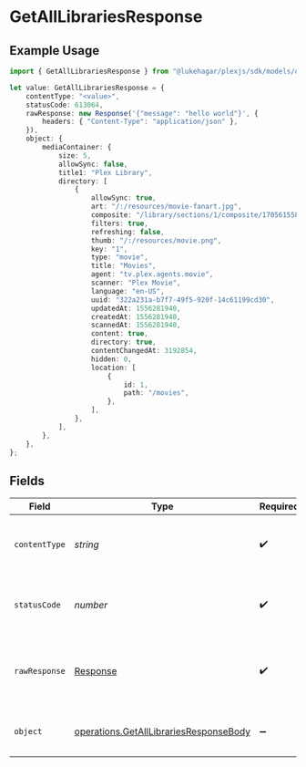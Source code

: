 # GetAllLibrariesResponse

## Example Usage

```typescript
import { GetAllLibrariesResponse } from "@lukehagar/plexjs/sdk/models/operations";

let value: GetAllLibrariesResponse = {
    contentType: "<value>",
    statusCode: 613064,
    rawResponse: new Response('{"message": "hello world"}', {
        headers: { "Content-Type": "application/json" },
    }),
    object: {
        mediaContainer: {
            size: 5,
            allowSync: false,
            title1: "Plex Library",
            directory: [
                {
                    allowSync: true,
                    art: "/:/resources/movie-fanart.jpg",
                    composite: "/library/sections/1/composite/1705615584",
                    filters: true,
                    refreshing: false,
                    thumb: "/:/resources/movie.png",
                    key: "1",
                    type: "movie",
                    title: "Movies",
                    agent: "tv.plex.agents.movie",
                    scanner: "Plex Movie",
                    language: "en-US",
                    uuid: "322a231a-b7f7-49f5-920f-14c61199cd30",
                    updatedAt: 1556281940,
                    createdAt: 1556281940,
                    scannedAt: 1556281940,
                    content: true,
                    directory: true,
                    contentChangedAt: 3192854,
                    hidden: 0,
                    location: [
                        {
                            id: 1,
                            path: "/movies",
                        },
                    ],
                },
            ],
        },
    },
};
```

## Fields

| Field                                                                                                   | Type                                                                                                    | Required                                                                                                | Description                                                                                             |
| ------------------------------------------------------------------------------------------------------- | ------------------------------------------------------------------------------------------------------- | ------------------------------------------------------------------------------------------------------- | ------------------------------------------------------------------------------------------------------- |
| `contentType`                                                                                           | *string*                                                                                                | :heavy_check_mark:                                                                                      | HTTP response content type for this operation                                                           |
| `statusCode`                                                                                            | *number*                                                                                                | :heavy_check_mark:                                                                                      | HTTP response status code for this operation                                                            |
| `rawResponse`                                                                                           | [Response](https://developer.mozilla.org/en-US/docs/Web/API/Response)                                   | :heavy_check_mark:                                                                                      | Raw HTTP response; suitable for custom response parsing                                                 |
| `object`                                                                                                | [operations.GetAllLibrariesResponseBody](../../../sdk/models/operations/getalllibrariesresponsebody.md) | :heavy_minus_sign:                                                                                      | The libraries available on the Server                                                                   |